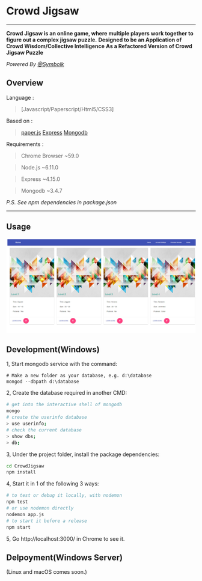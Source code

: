# Crowd Jigsaw

---

**Crowd Jigsaw is an online game, where multiple players work together to figure out a complex jigsaw puzzle.**
**Designed to be an Application of Crowd Wisdom/Collective Intelligence**
**As a Refactored Version of Crowd Jigsaw Puzzle**

_Powered By [@Symbolk](http://www.symbolk.com)_

## Overview

Language : 

> [Javascript/Paperscript/Html5/CSS3]

Based on :

> [paper.js](http://www.paperjs.org/ "Paper.js offical site") 
> [Express](http://www.expressjs.com.cn/ "Express offical site") 
> [Mongodb](https://www.mongodb.com/ "Mongodb offical site")

Requirements :

> Chrome Browser ~59.0

> Node.js ~6.11.0

> Express ~4.15.0

> Mongodb ~3.4.7

_P.S. See npm dependencies in package.json_
 
---
## Usage

![Home](https://github.com/Symbolk/CrowdJigsaw/blob/master/public/screenshots/home.jpg)

## Development(Windows)

1, Start mongodb service with the command:

```shell
# Make a new folder as your database, e.g. d:\database
mongod --dbpath d:\database
```
2, Create the database required in another CMD:

```sh
# get into the interactive shell of mongodb
mongo
# create the userinfo database
> use userinfo;
# check the current database
> show dbs;
> db;

```
3, Under the project folder, install the package dependencies:

```sh
cd CrowdJigsaw
npm install
```

4, Start it in 1 of the following 3 ways:

```sh
# to test or debug it locally, with nodemon
npm test
# or use nodemon directly
nodemon app.js
# to start it before a release
npm start

```
5, Go http://localhost:3000/ in Chrome to see it.


## Delpoyment(Windows Server)

(Linux and macOS comes soon.)